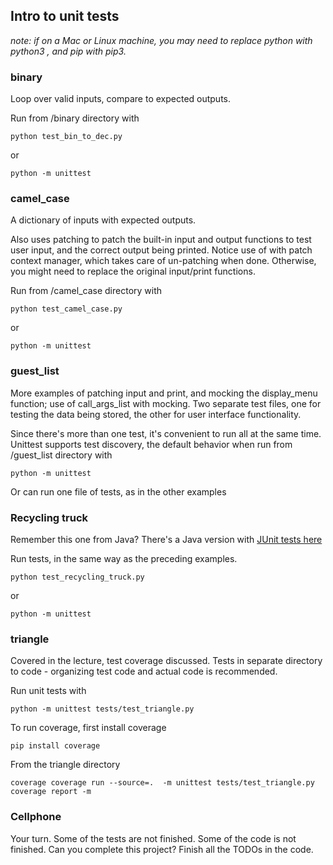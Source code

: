 ## Intro to unit tests

*note: if on a Mac or Linux machine, you may need to replace python with python3 , and pip with pip3.*

### binary

Loop over valid inputs, compare to expected outputs.

Run from /binary directory with

```
python test_bin_to_dec.py
```
or
```
python -m unittest
```

### camel_case

A dictionary of inputs with expected outputs.

Also uses patching to patch the built-in input and output functions to test user input, and the correct output being printed.  Notice use of with patch context manager, which takes care of un-patching when done. Otherwise, you might need to replace the original input/print functions.  

Run from /camel_case directory with

```
python test_camel_case.py
```
or
```
python -m unittest
```


### guest_list

More examples of patching input and print, and mocking the display_menu function;  use of call_args_list with mocking.
Two separate test files, one for testing the data being stored, the other for user interface functionality.

Since there's more than one test, it's convenient to run all at the same time. Unittest supports test discovery, the default behavior when run from /guest_list directory with

```
python -m unittest
```

Or can run one file of tests, as in the other examples


### Recycling truck

Remember this one from Java? There's a Java version with [JUnit tests here](https://github.com/minneapolis-edu/lab4_recycling)

Run tests, in the same way as the preceding examples.

```
python test_recycling_truck.py
```
or
```
python -m unittest
```

### triangle

Covered in the lecture, test coverage discussed.
Tests in separate directory to code - organizing test code and actual code is recommended.

Run unit tests with

```
python -m unittest tests/test_triangle.py
```

To run coverage, first install coverage

```
pip install coverage
```

From the triangle directory

```
coverage coverage run --source=.  -m unittest tests/test_triangle.py
coverage report -m
```

### Cellphone

Your turn. Some of the tests are not finished. Some of the code is not finished. Can you complete this project? Finish all the TODOs in the code.
